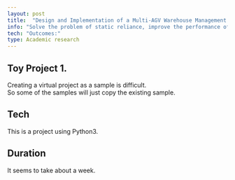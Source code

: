```yaml
---
layout: post
title:  "Design and Implementation of a Multi-AGV Warehouse Management System"
info: "Solve the problem of static reliance, improve the performance of visual SLAM system"
tech: "Outcomes:"
type: Academic research
---
```


## Toy Project 1.
Creating a virtual project as a sample is difficult.  
So some of the samples will just copy the existing sample.  


## Tech
This is a project using Python3.  


## Duration
It seems to take about a week.
